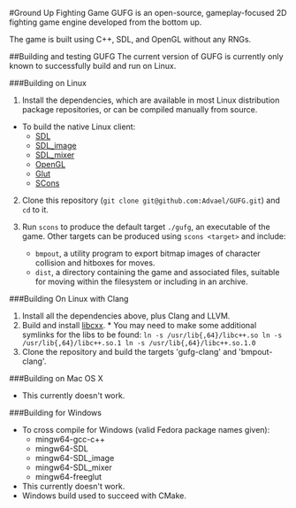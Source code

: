 #Ground Up Fighting Game 
GUFG is an open-source, gameplay-focused 2D fighting game engine
developed from the bottom up.

The game is built using C++, SDL, and OpenGL without any RNGs.

##Building and testing GUFG
The current version of GUFG is currently only known to successfully build and run on Linux.

###Building on Linux

1. Install the dependencies, which are available in most Linux distribution
    package repositories, or can be compiled manually from source.
  * To build the native Linux client:
      * [SDL](http://www.libsdl.org/download-1.2.php)
      * [SDL\_image](http://www.libsdl.org/projects/SDL_image/)
      * [SDL\_mixer](http://www.libsdl.org/projects/SDL_mixer/)
      * [OpenGL](http://www.opengl.org/wiki/Getting_Started#Linux)
      * [Glut](http://freeglut.sourceforge.net/)
      * [SCons](http://www.scons.org/)
2. Clone this repository
  (`git clone git@github.com:Advael/GUFG.git`) 
    and `cd` to it.

3. Run `scons` to produce the default target `./gufg`, an executable of the game.
   Other targets can be produced using `scons <target>` and include:
   * `bmpout`, a utility program to export bitmap images of
      character collision and hitboxes for moves.
   * `dist`, a directory containing the game and associated files,
     suitable for moving within the filesystem or including in an archive.

###Building On Linux with Clang
  1. Install all the dependencies above, plus Clang and LLVM.
  2. Build and install [libcxx](http://libcxx.llvm.org/).
    * You may need to make some additional symlinks for the libs to be found:
      `ln -s /usr/lib{,64}/libc++.so
       ln -s /usr/lib{,64}/libc++.so.1
       ln -s /usr/lib{,64}/libc++.so.1.0`
  3. Clone the repository and build the targets 'gufg-clang' and 'bmpout-clang'.

###Building on Mac OS X
  * This currently doesn't work.

###Building for Windows
  * To cross compile for Windows (valid Fedora package names given):
      * mingw64-gcc-c++
      * mingw64-SDL
      * mingw64-SDL_image
      * mingw64-SDL_mixer
      * mingw64-freeglut
  * This currently doesn't work.
  * Windows build used to succeed with CMake.
